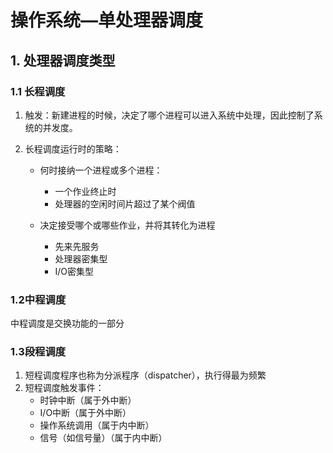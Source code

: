 # 操作系统—单处理器调度

> 

## 1. 处理器调度类型

### 1.1 长程调度

1. 触发：新建进程的时候，决定了哪个进程可以进入系统中处理，因此控制了系统的并发度。

2. 长程调度运行时的策略：

   * 何时接纳一个进程或多个进程：
     * 一个作业终止时
     * 处理器的空闲时间片超过了某个阀值

   * 决定接受哪个或哪些作业，并将其转化为进程
     * 先来先服务
     * 处理器密集型
     * I/O密集型

### 1.2中程调度

中程调度是交换功能的一部分

### 1.3段程调度

1. 短程调度程序也称为分派程序（dispatcher），执行得最为频繁
2. 短程调度触发事件：
   * 时钟中断（属于外中断）
   * I/O中断（属于外中断）
   * 操作系统调用（属于内中断）
   * 信号（如信号量）（属于内中断）